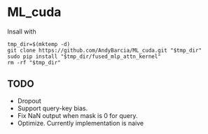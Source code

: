 # ML_cuda

Insall with

```
tmp_dir=$(mktemp -d)
git clone https://github.com/AndyBarcia/ML_cuda.git "$tmp_dir"
sudo pip install "$tmp_dir/fused_mlp_attn_kernel"
rm -rf "$tmp_dir"
```

## TODO

- Dropout
- Support query-key bias.
- Fix NaN output when mask is 0 for query.
- Optimize. Currently implementation is naive